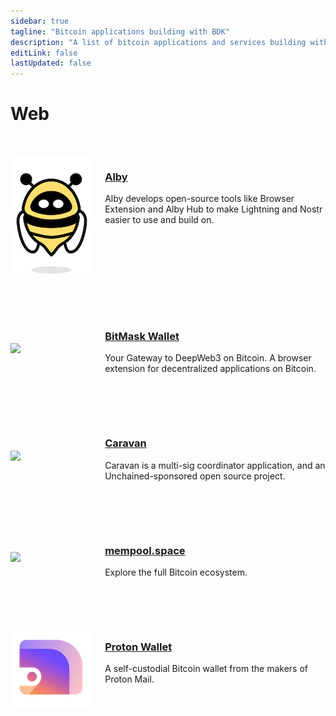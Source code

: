 ```yaml
---
sidebar: true
tagline: "Bitcoin applications building with BDK"
description: "A list of bitcoin applications and services building with BDK"
editLink: false
lastUpdated: false
---
```


# Web

<!-- Alby -->
<div class="project">
  <div class="project-logo">
    <a href="https://getalby.com/" target="_blank">
      <img src="/img/case-studies-logos/alby-logo-130.png" />
    </a>
  </div>
  <div class="tagline">
    <h3>
      <a href="https://getalby.com/" target="_blank">Alby</a>
    </h3>
    <p>Alby develops open-source tools like Browser Extension and Alby Hub to make Lightning and Nostr easier to use and build on.</p>
  </div>
</div>

<!-- BitMask -->
<div class="project">
  <div class="project-logo">
    <a href="https://bitmask.app/" target="_blank">
      <img src="/img/case-studies-logos/bitmask-130.png" />
    </a>
  </div>
  <div class="tagline">
    <h3>
      <a href="https://bitmask.app/" target="_blank">BitMask Wallet</a>
    </h3>
    <p>Your Gateway to DeepWeb3 on Bitcoin. A browser extension for decentralized applications on Bitcoin.</p>
  </div>
</div>

<!-- Caravan -->
<div class="project">
  <div class="project-logo">
    <a href="https://www.caravanmultisig.com/" target="_blank">
      <img src="/img/case-studies-logos/caravan-130.png" />
    </a>
  </div>
  <div class="tagline">
    <h3>
      <a href="https://www.caravanmultisig.com/#/" target="_blank">Caravan</a>
    </h3>
    <p>Caravan is a multi-sig coordinator application, and an Unchained-sponsored open source project.</p>
  </div>
</div>

<!-- mempool.space -->
<div class="project">
  <div class="project-logo">
    <a href="https://mempool.space/" target="_blank">
      <img src="/img/case-studies-logos/mempool-130.png" />
    </a>
  </div>
  <div class="tagline">
    <h3>
      <a href="https://mempool.space/" target="_blank">mempool.space</a>
    </h3>
    <p>Explore the full Bitcoin ecosystem.</p>
  </div>
</div>

<!-- Proton Wallet -->
<div class="project">
  <div class="project-logo">
    <a href="https://proton.me/wallet" target="_blank">
      <img src="/img/case-studies-logos/protonwallet-logo-transparent-130.png" />
    </a>
  </div>
  <div class="tagline">
    <h3>
      <a href="https://proton.me/wallet" target="_blank">Proton Wallet</a>
    </h3>
    <p>A self-custodial Bitcoin wallet from the makers of Proton Mail.</p>
  </div>
</div>

<style>
.project {
  display: flex;
  flex-direction: row;
  justify-content: space-around;
  padding: 2rem 0;
}

.project-logo {
  flex-basis: 30%;
  margin: auto;
}

.tagline {
  flex-basis: 70%
}

@media screen and (max-width: 700px) {
  .project {
    display: flex;
    flex-direction: column;
    justify-content: space-around;
    padding: 2rem 0;
  }

  .project-logo {
    flex-basis: 30%;
    margin: auto;
  }

  .tagline {
    flex-basis: 70%
  }
}
</style>
